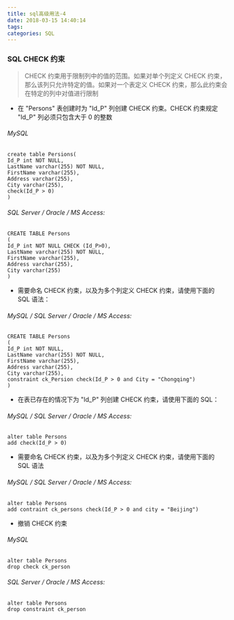 ```yaml
---
title: sql高级用法-4
date: 2018-03-15 14:40:14
tags:
categories: SQL
---
```


### SQL CHECK 约束

> CHECK 约束用于限制列中的值的范围。如果对单个列定义 CHECK 约束，那么该列只允许特定的值。如果对一个表定义 CHECK 约束，那么此约束会在特定的列中对值进行限制

- 在 "Persons" 表创建时为 "Id_P" 列创建 CHECK 约束。CHECK 约束规定 "Id_P" 列必须只包含大于 0 的整数

###### MySQL

```
create table Persions(
Id_P int NOT NULL,
LastName varchar(255) NOT NULL,
FirstName varchar(255),
Address varchar(255),
City varchar(255),
check(Id_P > 0)
)
```

###### SQL Server / Oracle / MS Access:

```
CREATE TABLE Persons
(
Id_P int NOT NULL CHECK (Id_P>0),
LastName varchar(255) NOT NULL,
FirstName varchar(255),
Address varchar(255),
City varchar(255)
)
```

- 需要命名 CHECK 约束，以及为多个列定义 CHECK 约束，请使用下面的 SQL 语法：

###### MySQL / SQL Server / Oracle / MS Access:

```
CREATE TABLE Persons
(
Id_P int NOT NULL,
LastName varchar(255) NOT NULL,
FirstName varchar(255),
Address varchar(255),
City varchar(255),
constraint ck_Persion check(Id_P > 0 and City = "Chongqing")
)
```

- 在表已存在的情况下为 "Id_P" 列创建 CHECK 约束，请使用下面的 SQL：

###### MySQL / SQL Server / Oracle / MS Access:

```
alter table Persons
add check(Id_P > 0)
```

- 需要命名 CHECK 约束，以及为多个列定义 CHECK 约束，请使用下面的 SQL 语法

###### MySQL / SQL Server / Oracle / MS Access:

```
alter table Persons
add contraint ck_persons check(Id_P > 0 and city = "Beijing")
```

- 撤销 CHECK 约束

###### MySQL

```
alter table Persons
drop check ck_person
```

###### SQL Server / Oracle / MS Access:

```
alter table Persons
drop constraint ck_person
```